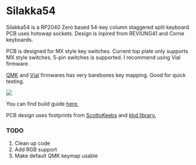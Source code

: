 
# Silakka54

Silakka54 is a RP2040 Zero based 54-key column staggered split keyboard. PCB uses hotswap sockets. Design is inpired from REVIUNG41 and Corne keyboards.

PCB is designed for MX style key switches. Current top plate only supports MX style switches. 5-pin switches is supported. I recommend using Vial firmware.

[QMK](https://github.com/qmk/qmk_firmwarehttp:// "QMK") and [Vial](https://github.com/vial-kb/vial-qmk "Vial") firmwares has very barebones key mapping. Good for quick testing.

![](https://raw.githubusercontent.com/Squalius-cephalus/silakka54/main/silakka54.png)

You can find build guide [here.](https://github.com/Squalius-cephalus/silakka54/blob/main/buildguide/README.md "here.")


PCB design uses footprints from [ScottoKeebs](https://github.com/joe-scotto/scottokeebs/tree/main/Extras/ScottoKicad "ScottoKeebs") and [kbd library.](https://github.com/foostan/kbd "kbd library.")



### TODO
1. Clean up code
2. Add RGB support
3. Make default QMK keymap usable
